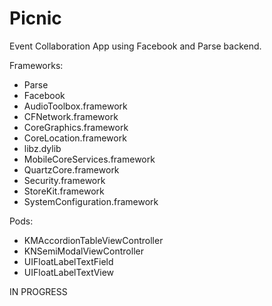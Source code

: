 Picnic
======

Event Collaboration App using Facebook and Parse backend. 

Frameworks:
  - Parse
  - Facebook
  - AudioToolbox.framework
  - CFNetwork.framework
  - CoreGraphics.framework
  - CoreLocation.framework
  - libz.dylib
  - MobileCoreServices.framework
  - QuartzCore.framework
  - Security.framework
  - StoreKit.framework
  - SystemConfiguration.framework

Pods:
  - KMAccordionTableViewController
  - KNSemiModalViewController
  - UIFloatLabelTextField
  - UIFloatLabelTextView

IN PROGRESS
